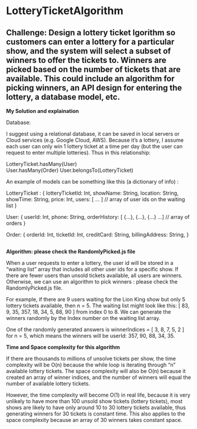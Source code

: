 # LotteryTicketAlgorithm

## Challenge: Design a lottery ticket lgorithm so customers can enter a lottery for a particular show, and the system will select a subset of winners to offer the tickets to. Winners are picked based on the number of tickets that are available. This could include an algorithm for picking winners, an API design for entering the lottery, a database model, etc.


**My Solution and explaination**

Database:

I suggest using a relational database, it can be saved in local servers or Cloud services (e.g. Google Cloud, AWS). Because it’s a lottery, I assume each user can only win 1 lottery ticket at a time per day (but the user can request to enter multiple lotteries). Thus in this relationship:

LotteryTicket.hasMany(User)   
User.hasMany(Order)
User.belongsTo(LotteryTicket)

An example of models can be something like this (a dictionary of info) :

LotteryTicket : {
	lotteryTicketId: Int,
	showName: String,
	location: String,
	showTime: String,
	price: Int,
	users: [ … ]   // array of user ids on the waiting list
}

User: {
	userId: Int,
	phone: String,
	orderHistory: [ {...}, {...}, {...} …]   // array of orders
}

Order: {
	orderId: Int,
	ticketId: Int,
	creditCard: String,
	billingAddress: String,
}

##

**Algorithm: please check the RandomlyPicked.js file**

When a user requests to enter a lottery, the user id will be stored in a “waiting list” array that includes all other user ids for a specific show. If there are fewer users than unsold tickets available, all users are winners. Otherwise, we can use an algorithm to pick winners : please check the RandomlyPicked.js file.

For example, if there are 9 users waiting for the Lion King show but only 5 lottery tickets available, then n = 5. The waiting list might look like this: [ 83, 9, 35, 357, 18, 34, 5, 88, 90 ] from index 0 to 8. We can generate the winners randomly by the Index number on the waiting list array.

One of the randomly generated answers is winnerIndices = [ 3, 8, 7, 5, 2 ] for n = 5, which means the winners will be userId: 357, 90, 88, 34, 35. 

**Time and Space complexity for this algorithm**

If there are thousands to millions of unsolve tickets per show, the time complexity will be O(n) because the while loop is iterating through “n” available lottery tickets. The space complexity will also be O(n) because it created an array of winner indices, and the number of winners will equal the number of available lottery tickets. 

However, the time complexity will become O(1) in real life, because it is very unlikely to have more than 100 unsold show tickets (lottery tickets), most shows are likely to have only around 10 to 30 lottery tickets available, thus generating winners for 30 tickets is constant time. This also applies to the space complexity because an array of 30 winners takes constant space.








